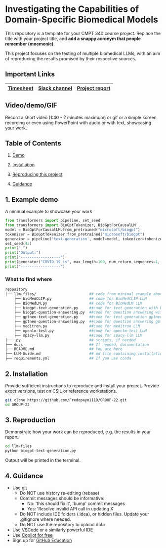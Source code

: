 # Investigating the Capabilities of Domain-Specific Biomedical Models
This repository is a template for your CMPT 340 course project.
Replace the title with your project title, and **add a snappy acronym that people remember (mnemonic)**.

This project focuses on the testing of multiple biomedical LLMs, with an aim of reproducing the results promised by their respective sources.

## Important Links

| [Timesheet](https://1sfu-my.sharepoint.com/:x:/g/personal/kabhishe_sfu_ca/EZ18ilpzUUFLubG8GtTbF6EB2QN-h6d7j62JO3VCog0bbA?e=TdwjVf) | [Slack channel](https://app.slack.com/client/T05JYJAF22G/C05TGR37XPW/docs/Qp:F05TT3JHM17) | [Project report](https://www.overleaf.com/project/650ca3406716f07f3579dc3e) |
|-----------|---------------|-------------------------|



## Video/demo/GIF
Record a short video (1:40 - 2 minutes maximum) or gif or a simple screen recording or even using PowerPoint with audio or with text, showcasing your work.


## Table of Contents
1. [Demo](#demo)

2. [Installation](#installation)

3. [Reproducing this project](#repro)

4. [Guidance](#guide)


<a name="demo"></a>
## 1. Example demo

A minimal example to showcase your work

```python
from transformers import pipeline, set_seed
from transformers import BioGptTokenizer, BioGptForCausalLM
model = BioGptForCausalLM.from_pretrained("microsoft/biogpt")
tokenizer = BioGptTokenizer.from_pretrained("microsoft/biogpt")
generator = pipeline('text-generation', model=model, tokenizer=tokenizer)
set_seed(42)
print(" ")
print("Output:")
print("------------------")
print(generator("COVID-19 is", max_length=100, num_return_sequences=1, do_sample=True))
print("------------------")
```

### What to find where


```bash
repository
├── llm-files/                        ## code from minimal example above: to run text generation with a prompt using BioGPT
    ├── bioMedCLIP.py                 ## code for BioMedCLIP LLM
    ├── BioMedLM.py                   ## code for BioMedLM LLM
    ├── biogpt-text-generation.py     ##code for text generation with bioGPT LLM
    ├── biogpt-question-answering.py  ##code for question answering with bioGPT LLM
    ├── gptneo-text-generation.py     ##code for text generation gptneo LLM
    ├── gptneo-question-answering.py  ##code for question answering gptneo LLM
    ├── meditron.py                   ##code for meditron LLM
    ├── openlm-test.py                ##code for openlm-test LLM
    ├── spacy-llm.py                  ##code for spacy-llm LLM
├── .py                               ## scripts, if needed
├── docs                              ## If needed, documentation   
├── README.md                         ## You are here
├── LLM-Guide.md                      ## md file containing installation and running instructions for each LLM
├── requirements.yml                  ## If you use conda
```

<a name="installation"></a>

## 2. Installation

Provide sufficient instructions to reproduce and install your project. 
Provide _exact_ versions, test on CSIL or reference workstations.

```bash
git clone https://github.com/Fredopayn1119/GROUP-22.git
cd GROUP-22
```

<a name="repro"></a>
## 3. Reproduction
Demonstrate how your work can be reproduced, e.g. the results in your report.
```bash
cd llm-files
python biogpt-text-generation.py
```
Output will be printed in the terminal.

<a name="guide"></a>
## 4. Guidance

- Use [git](https://git-scm.com/book/en/v2)
    - Do NOT use history re-editing (rebase)
    - Commit messages should be informative:
        - No: 'this should fix it', 'bump' commit messages
        - Yes: 'Resolve invalid API call in updating X'
    - Do NOT include IDE folders (.idea), or hidden files. Update your .gitignore where needed.
    - Do NOT use the repository to upload data
- Use [VSCode](https://code.visualstudio.com/) or a similarly powerful IDE
- Use [Copilot for free](https://dev.to/twizelissa/how-to-enable-github-copilot-for-free-as-student-4kal)
- Sign up for [GitHub Education](https://education.github.com/) 
